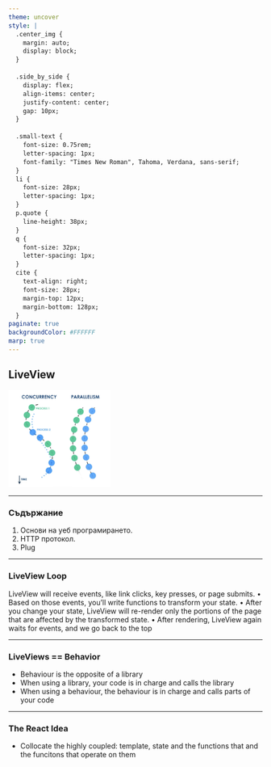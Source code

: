 ```yaml
---
theme: uncover
style: |
  .center_img {
    margin: auto;
    display: block;
  }

  .side_by_side {
    display: flex;
    align-items: center;
    justify-content: center;
    gap: 10px;
  }

  .small-text {
    font-size: 0.75rem;
    letter-spacing: 1px;
    font-family: "Times New Roman", Tahoma, Verdana, sans-serif;
  }
  li {
    font-size: 28px;
    letter-spacing: 1px;
  }
  p.quote {
    line-height: 38px;
  }
  q {
    font-size: 32px;
    letter-spacing: 1px;
  }
  cite {
    text-align: right;
    font-size: 28px;
    margin-top: 12px;
    margin-bottom: 128px;
  }
paginate: true
backgroundColor: #FFFFFF
marp: true
---
```


## LiveView

<img class="center_img" src="assets/concurrency_vs_parallelism.png" width="40%" />

---

### Съдържание

1. Основи на уеб програмирането.
2. HTTP протокол.
3. Plug

---

### LiveView Loop

LiveView will receive events, like link clicks, key presses, or page submits.
• Based on those events, you’ll write functions to transform your state.
• After you change your state, LiveView will re-render only the portions of
the page that are affected by the transformed state.
• After rendering, LiveView again waits for events, and we go back to the
top

---

### LiveViews == Behavior

* Behaviour is the opposite of a library
* When using a library, your code is in charge and calls the library
* When using a behaviour, the behaviour is in charge and calls parts of your code

---

### The React Idea

* Collocate the highly coupled: template, state and the functions that and the funcitons
  that operate on them